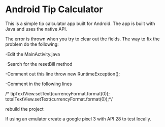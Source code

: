 # Android Tip Calculator

This is a simple tip calculator app built for Android. The app is built with Java and uses the 
native API.

The error is thrown when you try to clear out the fields. The way to fix the problem do the following:

-Edit the MainActivity.java 

-Search for the resetBill method

-Comment out this line throw new RuntimeException();

-Comment in the following lines

/* tipTextView.setText(currencyFormat.format(0));
        totalTextView.setText(currencyFormat.format(0));*/
            
rebuild the project        

If using an emulator create a google pixel 3 with API 28 to test locally.
